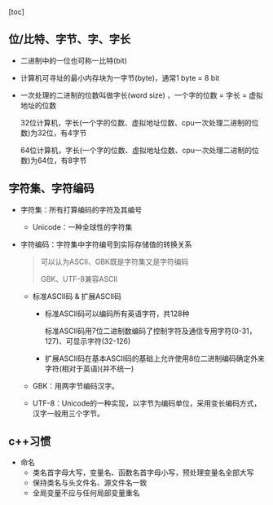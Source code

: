 [toc]

## 位/比特、字节、字、字长

* 二进制中的一位也可称一比特(bit)

* 计算机可寻址的最小内存块为一字节(byte)，通常1 byte = 8 bit

* 一次处理的二进制的位数叫做字长(word size) ，一个字的位数 = 字长 = 虚拟地址的位数

  32位计算机，字长(一个字的位数、虚拟地址位数、cpu一次处理二进制的位数)为32位，有4字节

  64位计算机，字长(一个字的位数、虚拟地址位数、cpu一次处理二进制的位数)为64位，有8字节

## 字符集、字符编码

[^参考1]: [Linux中国](https://linux.cn/article-5027-1.html)

* 字符集：所有打算编码的字符及其编号

  * Unicode：一种全球性的字符集

* 字符编码：字符集中字符编号到实际存储值的转换关系

  > 可以认为ASCII、GBK既是字符集又是字符编码
  >
  > GBK、UTF-8兼容ASCII

  * 标准ASCII码 & 扩展ASCII码

    * 标准ASCII码可以编码所有英语字符，共128种

      标准ASCII码用7位二进制数编码了控制字符及通信专用字符(0-31，127)、可显示字符(32-126)

    * 扩展ASCII码在基本ASCII码的基础上允许使用8位二进制编码确定外来字符(相对于英语)(并不统一)

  * GBK：用两字节编码汉字。

  * UTF-8：Unicode的一种实现，以字节为编码单位，采用变长编码方式，汉字一般用三个字节。

## c++习惯

* 命名
  * 类名首字母大写，变量名、函数名首字母小写，预处理变量名全部大写
  * 保持类名与头文件名、源文件名一致
  * 全局变量不应与任何局部变量重名